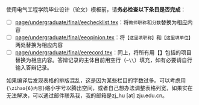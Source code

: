 使用电气工程学院毕业设计（论文）模板前，请**务必检查以下条目是否完成**：

- [ ] [page/undergraduate/final/eechecklist.tex](../../../../page/undergraduate/final/eechecklist.tex)：将`教师职称`和`分数`替换为相应内容
- [ ] [page/undergraduate/final/eeopinion.tex](../../../../page/undergraduate/final/eeopinion.tex)：将`【这里填职称】`和`【这里填单位】`两处替换为相应内容
- [ ] [page/undergraduate/final/eerecord.tex](../../../../page/undergraduate/final/eerecord.tex)：同上，将所有用【】包括的项目替换为相应内容。答辩记录的主体目前用空行（`~\\`）填充，如有必要请自行输入答辩记录。

如果编译后发现表格的排版混乱，这是因为某些栏目的字数过多。可以考虑用`{\zihao{6}内容}`缩小字号以腾出空间，或者自己想办法调整表格列宽，如果实在无法解决，可以通过邮件联系我，我的邮箱是zj_hu \[at\] zju.edu.cn。
